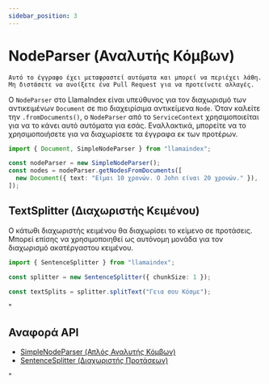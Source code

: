 ```yaml
---
sidebar_position: 3
---
```


# NodeParser (Αναλυτής Κόμβων)

`Αυτό το έγγραφο έχει μεταφραστεί αυτόματα και μπορεί να περιέχει λάθη. Μη διστάσετε να ανοίξετε ένα Pull Request για να προτείνετε αλλαγές.`

Ο `NodeParser` στο LlamaIndex είναι υπεύθυνος για τον διαχωρισμό των αντικειμένων `Document` σε πιο διαχειρίσιμα αντικείμενα `Node`. Όταν καλείτε την `.fromDocuments()`, ο `NodeParser` από το `ServiceContext` χρησιμοποιείται για να το κάνει αυτό αυτόματα για εσάς. Εναλλακτικά, μπορείτε να το χρησιμοποιήσετε για να διαχωρίσετε τα έγγραφα εκ των προτέρων.

```typescript
import { Document, SimpleNodeParser } from "llamaindex";

const nodeParser = new SimpleNodeParser();
const nodes = nodeParser.getNodesFromDocuments([
  new Document({ text: "Είμαι 10 χρονών. Ο John είναι 20 χρονών." }),
]);
```

## TextSplitter (Διαχωριστής Κειμένου)

Ο κάτωθι διαχωριστής κειμένου θα διαχωρίσει το κείμενο σε προτάσεις. Μπορεί επίσης να χρησιμοποιηθεί ως αυτόνομη μονάδα για τον διαχωρισμό ακατέργαστου κειμένου.

```typescript
import { SentenceSplitter } from "llamaindex";

const splitter = new SentenceSplitter({ chunkSize: 1 });

const textSplits = splitter.splitText("Γεια σου Κόσμε");
```

"

## Αναφορά API

- [SimpleNodeParser (Απλός Αναλυτής Κόμβων)](../../api/classes/SimpleNodeParser.md)
- [SentenceSplitter (Διαχωριστής Προτάσεων)](../../api/classes/SentenceSplitter.md)

"
